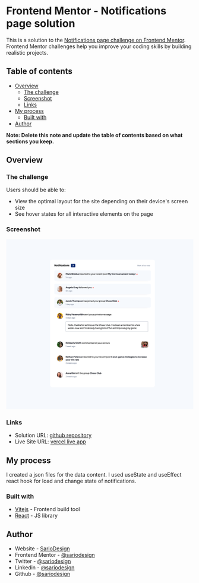 # Frontend Mentor - Notifications page solution

This is a solution to the [Notifications page challenge on Frontend Mentor](https://www.frontendmentor.io/challenges/notifications-page-DqK5QAmKbC). Frontend Mentor challenges help you improve your coding skills by building realistic projects. 

## Table of contents

- [Overview](#overview)
  - [The challenge](#the-challenge)
  - [Screenshot](#screenshot)
  - [Links](#links)
- [My process](#my-process)
  - [Built with](#built-with)
- [Author](#author)

**Note: Delete this note and update the table of contents based on what sections you keep.**

## Overview

### The challenge

Users should be able to:

- View the optimal layout for the site depending on their device's screen size
- See hover states for all interactive elements on the page

### Screenshot

![](./screenshot.png)

### Links

- Solution URL: [github repository](https://github.com/sariodesign/notifications-page)
- Live Site URL: [vercel live app](https://easybank-74ua.vercel.app/)

## My process
I created a json files for the data content.
I used useState and useEffect react hook for load and change state of notifications.
### Built with

- [Vitejs](https://vitejs.dev/) - Frontend build tool
- [React](https://react.dev/) - JS library

## Author

- Website - [SarioDesign](https://www.sariodesign.dev)
- Frontend Mentor - [@sariodesign](https://www.frontendmentor.io/profile/sariodesign)
- Twitter - [@sariodesign](https://www.twitter.com/sariodesign)
- Linkedin - [@sariodesign](https://www.linkedin.com/in/sariodesign/)
- Github - [@sariodesign](https://github.com/sariodesign)
